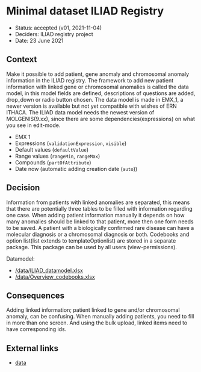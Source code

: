 # Minimal dataset ILIAD Registry
* Status:  accepted (v01, 2021-11-04)
* Deciders: ILIAD registry project
* Date: 23 June 2021

## Context

Make it possible to add patient, gene anomaly and chromosomal anomaly information in the ILIAD registry. The framework to add new patient information with linked gene or chromosomal anomalies is called the data model, in this model fields are defined, descriptions of questions are added, drop_down or radio button chosen. The data model is made in EMX_1, a newer version is available but not yet compatible with wishes of ERN ITHACA. The ILIAD data model needs the newest version of MOLGENIS(9.xx), since there are some dependencies(expressions) on what you see in edit-mode.

- EMX 1
- Expressions (`validationExpression`, `visible`)
- Default values (`defaultValue`)
- Range values (`rangeMin`, `rangeMax`)
- Compounds (`partOfAttribute`)
- Date now (automatic adding creation date (`auto`))

## Decision

 Information from patients with linked anomalies are separated, this means that there are potentially three tables to be filled with information regarding one case. When adding patient information manually it depends on how many anomalies should be linked to that patient, more then one form needs to be saved. A patient with a biologically confirmed rare disease can have a molecular diagnosis or a chromosomal diagnosis or both. Codebooks and option list(list extends to templateOptionlist) are stored in a separate package. This package can be used by all users (view-permissions).

Datamodel:
* [/data/ILIAD_datamodel.xlsx](/ERN_implementation/ERN_ITHACA/data/ILIAD_datamodel_v01_2021-11-04.xlsx)
* [/data/Overview_codebooks.xlsx](/ERN_implementation/ERN_ITHACA/data/Overview_codebooks_v01_2021-11-04.xlsx)

## Consequences

Adding linked information; patient linked to gene and/or chromosomal anomaly, can be confusing. When manually adding patients, you need to fill in more than one screen. And using the bulk upload, linked items need to have corresponding ids. 

## External links
- [data](/ERN_implementation/ERN_ITHACA/data/)
